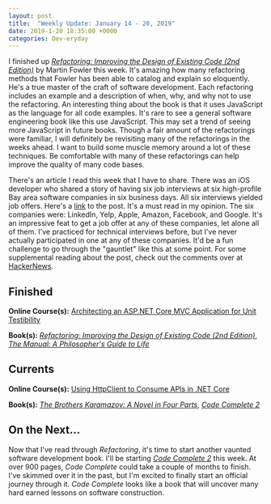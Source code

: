 ```yaml
---
layout: post
title:  "Weekly Update: January 14 - 20, 2019"
date: 2019-1-20 18:35:00 +0000
categories: Dev-eryday
---
```


I finished up *[Refactoring: Improving the Design of Existing Code (2nd Edition)][rf2]* by Martin Fowler this week. It's amazing how many refactoring methods that Fowler has been able to catalog and explain so eloquently. He's a true master of the craft of software development. Each refactoring includes an example and a description of when, why, and why not to use the refactoring. An interesting thing about the book is that it uses JavaScript as the language for all code examples. It's rare to see a general software engineering book like this use JavaScript. This may set a trend of seeing more JavaScript in future books. Though a fair amount of the refactorings were familiar, I will definitely be revisiting many of the refactorings in the weeks ahead. I want to build some muscle memory around a lot of these techniques. Be comfortable with many of these refactorings can help improve the quality of many code bases.

There's an article I read this week that I have to share. There was an iOS developer who shared a story of having six job interviews at six high-profile Bay area software companies in six business days. All six interviews yielded job offers. Here's a [link][intp] to the post. It's a must read in my opinion. The six companies were: LinkedIn, Yelp, Apple, Amazon, Facebook, and Google. It's an impressive feat to get a job offer at any of these companies, let alone all of them. I've practiced for technical interviews before, but I've never actually participated in one at any of these companies. It'd be a fun challenge to go through the "gauntlet" like this at some point. For some supplemental reading about the post, check out the comments over at [HackerNews][inthn].

## Finished

**Online Course(s):** [Architecting an ASP.NET Core MVC Application for Unit Testibility][mvct]

**Book(s):** *[Refactoring: Improving the Design of Existing Code (2nd Edition)][rf2]*, *[The Manual: A Philosopher's Guide to Life][pgl]*

## Currents

**Online Course(s):** [Using HttpClient to Consume APIs in .NET Core][can]

**Book(s):** *[The Brothers Karamazov: A Novel in Four Parts][brk]*, *[Code Complete 2][cc]*

## On the Next...

Now that I've read through *Refactoring*, it's time to start another vaunted software development book. I'll be starting *[Code Complete 2][cc]* this week. At over 900 pages, *Code Complete* could take a couple of months to finish. I've skimmed over it in the past, but I'm excited to finally start an official journey through it. *Code Complete* looks like a book that will uncover many hard earned lessons on software construction.

[cc]: https://www.amazon.com/Code-Complete-Developer-Best-Practices-ebook/dp/B00JDMPOSY/
[pgl]: https://www.amazon.com/Manual-Philosophers-Guide-Stoic-Philosophy-ebook/dp/B072KZWHW4/
[se]: https://app.pluralsight.com/library/courses/serilog-enrichers-getting-info-into-log-entries/table-of-contents
[rw]: https://www.amazon.com/Refactoring-Workbook-William-C-Wake/dp/0321109295
[rrp]: https://www.richroll.com/category/podcast/
[aoc]: https://adventofcode.com/
[aocr]: https://github.com/jpniederer/AdventOfCode2018
[sra]: https://app.pluralsight.com/library/courses/react-auth0-authentication-security/table-of-contents
[jod]: https://www.amazon.com/Joy-Demand-Discovering-Happiness-Within-ebook/dp/B0166JFH3I/
[tp]: https://www.amazon.com/Turning-Pro-Inner-Power-Create/dp/1936891034/
[dw]: https://www.amazon.com/Do-Work-Steven-Pressfield-ebook/dp/B00NK0MJBK/
[njs]: https://nextjs.org/
[gql]: https://graphql.org/
[ap]: https://www.apollographql.com/
[pri]: https://www.prisma.io/
[ar]: https://advancedreact.com/
[play]: https://github.com/jpniederer/NETCorePlayground
[di]: https://www.amazon.com/Design-Programmer-Architect-Pragmatic-Programmers/dp/1680502093/
[re]: https://www.udemy.com/react-the-complete-guide-incl-redux/
[src]: https://chatappwithsignalr.azurewebsites.net/index.html
[oau]: https://app.pluralsight.com/library/courses/oauth-2-getting-started/table-of-contents
[tib]: https://www.amazon.com/Thinking-Bets-Making-Smarter-Decisions-ebook/dp/B074DG9LQF/
[lgs]: https://app.pluralsight.com/library/courses/less-getting-started/table-of-contents
[gf]: https://app.pluralsight.com/library/courses/github-fundamentals/table-of-contents
[tfs]: https://www.amazon.com/Thinking-Fast-Slow-Daniel-Kahneman-ebook/dp/B00555X8OA/
[tw]: https://tailwindcss.com/
[hn]: https://news.ycombinator.com/item?id=18084013
[mlc]: http://course.fast.ai/ml.html
[ghf]: https://app.pluralsight.com/library/courses/github-fundamentals/table-of-contents
[spr]: https://www.amazon.com/Sprint-Solve-Problems-Test-Ideas-ebook/dp/B010MH1DAQ/
[vid]: https://www.youtube.com/watch?v=mMWzVyIhDTk
[gfg]: https://www.geeksforgeeks.org/
[cqrs]: https://app.pluralsight.com/library/courses/cqrs-in-practice/table-of-contents
[ror]: https://rubyonrails.org/
[gr]: https://basecamp.com/books/getting-real
[ef]: https://docs.microsoft.com/en-us/ef/core/
[saa]: https://app.pluralsight.com/library/courses/openid-and-oauth2-securing-angular-apps/table-of-contents
[acc]: https://www.amazon.com/Accelerate-Software-Performing-Technology-Organizations-ebook/dp/B07B9F83WM/
[mvc]: https://app.pluralsight.com/library/courses/aspdotnet-core-mvc-enterprise-application/table-of-contents
[efc]: https://www.amazon.com/Entity-Framework-Core-Action-Smith/dp/161729456X/
[mfa]: https://app.pluralsight.com/library/courses/micro-frontends-architecture/table-of-contents
[spw]: https://www.amazon.com/Simple-Path-Wealth-financial-independence-ebook/dp/B01H97OQY2/
[chm]: https://www.amazon.com/Cant-Hurt-Me-Master-Your-ebook/dp/B07H453KGH/
[rp]: https://app.pluralsight.com/library/courses/razor-pages-aspdotnet-core-getting-started/table-of-contents
[inter]: https://app.pluralsight.com/library/courses/using-csharp-interfaces/table-of-contents
[twen]: https://www.amazon.com/What-Wish-Knew-When-Was-ebook/dp/B0028MVGZQ/
[dior]: https://app.pluralsight.com/library/courses/dependency-injection-on-ramp/table-of-contents
[brk]: https://www.amazon.com/Brothers-Karamazov-Novel-Parts-Epilogue-ebook/dp/B004ZM10OE/
[fu]: https://www.amazon.com/Finding-Ultra-Revised-Updated-Discovering-ebook/dp/B006LSZ82U/
[mvct]: https://app.pluralsight.com/library/courses/architecting-aspnet-core-mvc-unit-testability/table-of-contents
[rf2]: https://www.amazon.com/Refactoring-Improving-Existing-Addison-Wesley-Signature/dp/0134757599/
[mwm]: https://www.amazon.com/Mistakes-Were-Made-But-Not-ebook/dp/B003K15IOE/
[intp]: https://blog.usejournal.com/i-interviewed-at-six-top-companies-in-silicon-valley-in-six-days-and-stumbled-into-six-job-offers-fe9cc7bbc996
[inthn]: https://news.ycombinator.com/item?id=18942572
[can]: https://app.pluralsight.com/library/courses/httpclient-consume-apis-dotnet-core/table-of-contents

